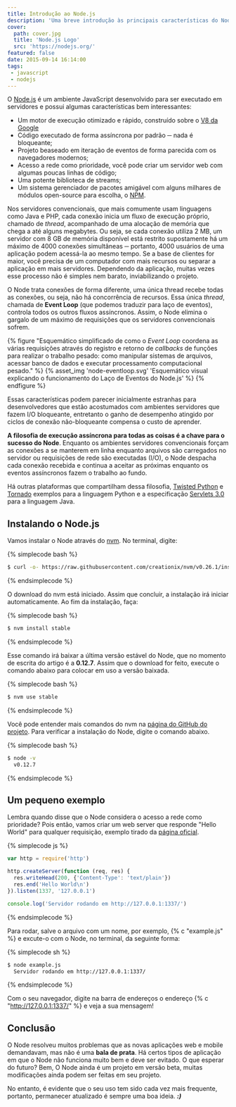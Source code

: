 ```yaml
---
title: Introdução ao Node.js
description: 'Uma breve introdução às principais características do Node.js e como instala-lo através do nvm.'
cover:
  path: cover.jpg
  title: 'Node.js Logo'
  src: 'https://nodejs.org/'
featured: false
date: 2015-09-14 16:14:00
tags:
 - javascript
 - nodejs
---
```

O [Node.js](https://nodejs.org/) é um ambiente JavaScript desenvolvido para ser executado em servidores e possui algumas características bem interessantes:

* Um motor de execução otimizado e rápido, construído sobre o [V8 da Google](https://developers.google.com/v8/)
* Código executado de forma assíncrona por padrão ─ nada é bloqueante;
* Projeto beaseado em iteração de eventos de forma parecida com os navegadores modernos;
* Acesso a rede como prioridade, você pode criar um servidor web com algumas poucas linhas de código;
* Uma potente biblioteca de streams;
* Um sistema gerenciador de pacotes amigável com alguns milhares de módulos open-source para escolha, o [NPM](https://www.npmjs.com/).

Nos servidores convencionais, que mais comumente usam linguagens como Java e PHP, cada conexão inicia um fluxo de execução próprio, chamado de *thread*, acompanhado de uma alocação de memória que chega a até alguns megabytes. Ou seja, se cada conexão utiliza 2 MB, um servidor com 8 GB de memória disponível está restrito supostamente há um máximo de 4000 conexões simultâneas ─ portanto, 4000 usuários de uma aplicação podem acessá-la ao mesmo tempo. Se a base de clientes for maior, você precisa de um computador com mais recursos ou separar a aplicação em mais servidores. Dependendo da aplicação, muitas vezes esse processo não é simples nem barato, inviabilizando o projeto.

O Node trata conexões de forma diferente, uma única thread recebe todas as conexões, ou seja, não há concorrência de recursos. Essa única *thread*, chamada de **Event Loop** (que podemos traduzir para laço de eventos), controla todos os outros fluxos assíncronos. Assim, o Node elimina o gargalo de um máximo de requisições que os servidores convencionais sofrem.

{% figure "Esquemático simplificado de como o <i>Event Loop</i> coordena as várias requisições através do registro e retorno de *callbacks* de funções para realizar o trabalho pesado: como manipular sistemas de arquivos, acessar banco de dados e executar processamento computacional pesado." %}
{% asset_img 'node-eventloop.svg' 'Esquemático visual explicando o funcionamento do Laço de Eventos do Node.js' %}
{% endfigure %}

Essas características podem parecer inicialmente estranhas para desenvolvedores que estão acostumados com ambientes servidores que fazem I/O bloqueante, entretanto o ganho de desempenho atingido por ciclos de conexão não-bloqueante compensa o custo de aprender.

**A filosofia de execução assíncrona para todas as coisas é a chave para o sucesso do Node**. Enquanto os ambientes servidores convencionais forçam as conexões a se manterem em linha enquanto arquivos são carregados no servidor ou requisições de rede são executadas (I/O), o Node despacha cada conexão recebida e continua a aceitar as próximas enquanto os eventos assíncronos fazem o trabalho ao fundo.

Há outras plataformas que compartilham dessa filosofia, [Twisted Python](https://twistedmatrix.com/trac/) e [Tornado](http://www.tornadoweb.org/en/stable/) exemplos para a linguagem Python e a especificação [Servlets 3.0](http://www.javabeat.net/asynchronous-servlet-servlet-3-0/) para a linguagem Java.

## Instalando o Node.js

Vamos instalar o Node através do [nvm](https://github.com/creationix/nvm). No terminal, digite:

{% simplecode bash %}
``` bash
$ curl -o- https://raw.githubusercontent.com/creationix/nvm/v0.26.1/install.sh | bash
```
{% endsimplecode %}

O download do nvm está iniciado. Assim que concluir, a instalação irá iniciar automaticamente. Ao fim da instalação, faça:

{% simplecode bash %}
``` bash
$ nvm install stable
```
{% endsimplecode %}

Esse comando irá baixar a última versão estável do Node, que  no momento de escrita do artigo é a **0.12.7**. Assim que o download for feito, execute o comando abaixo para colocar em uso a versão baixada.

{% simplecode bash %}
``` bash
$ nvm use stable
```
{% endsimplecode %}

Você pode entender mais comandos do nvm na [página do GitHub do projeto](https://github.com/creationix/nvm). Para verificar a instalação do Node, digite o comando abaixo.

{% simplecode bash %}
``` bash
$ node -v
  v0.12.7
```
{% endsimplecode %}

## Um pequeno exemplo

Lembra quando disse que o Node considera o acesso a rede como prioridade? Pois então, vamos criar um web server que responde "Hello World" para qualquer requisição, exemplo tirado da [página oficial](https://nodejs.org/).

{% simplecode js %}
``` js
var http = require('http')

http.createServer(function (req, res) {
  res.writeHead(200, {'Content-Type': 'text/plain'})
  res.end('Hello World\n')
}).listen(1337, '127.0.0.1')

console.log('Servidor rodando em http://127.0.0.1:1337/')
```
{% endsimplecode %}

Para rodar, salve o arquivo com um nome, por exemplo, {% c "example.js" %} e excute-o com o Node, no terminal, da seguinte forma:

{% simplecode sh %}
``` sh
$ node example.js
  Servidor rodando em http://127.0.0.1:1337/
```
{% endsimplecode %}

Com o seu navegador, digite na barra de endereços o endereço {% c "http://127.0.0.1:1337/" %} e veja a sua mensagem!

## Conclusão

O Node resolveu muitos problemas que as novas aplicações web e mobile demandavam, mas não é uma **bala de prata**. Há certos tipos de aplicação em que o Node não funciona muito bem e deve ser evitado. O que esperar do futuro? Bem, O Node ainda é um projeto em versão beta, muitas modificações ainda podem ser feitas em seu projeto.

No entanto, é evidente que o seu uso tem sido cada vez mais frequente, portanto, permanecer atualizado é sempre uma boa ideia. ***:)***
